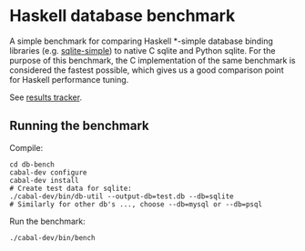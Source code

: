 Haskell database benchmark
==========================

A simple benchmark for comparing Haskell *-simple database binding
libraries
(e.g. [sqlite-simple](https://github.com/nurpax/sqlite-simple/)) to
native C sqlite and Python sqlite.  For the purpose of this benchmark,
the C implementation of the same benchmark is considered the fastest
possible, which gives us a good comparison point for Haskell
performance tuning.

See [results tracker](https://docs.google.com/spreadsheet/ccc?key=0Agg4z8zh_X0idFhvTkNTdnBsTk1iVXJfZU9UZ25BT1E).

## Running the benchmark

Compile:

```
cd db-bench
cabal-dev configure
cabal-dev install
# Create test data for sqlite:
./cabal-dev/bin/db-util --output-db=test.db --db=sqlite
# Similarly for other db's ..., choose --db=mysql or --db=psql
```

Run the benchmark:

```
./cabal-dev/bin/bench
```

